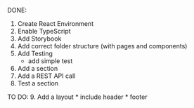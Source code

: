 DONE: 
1. Create React Environment
2. Enable TypeScript
3. Add Storybook
4. Add correct folder structure (with pages and components)
5. Add Testing
    * add simple test
6. Add a section 
7. Add a REST API call
8. Test a section 

TO DO: 
9. Add a layout
    * include header
    * footer